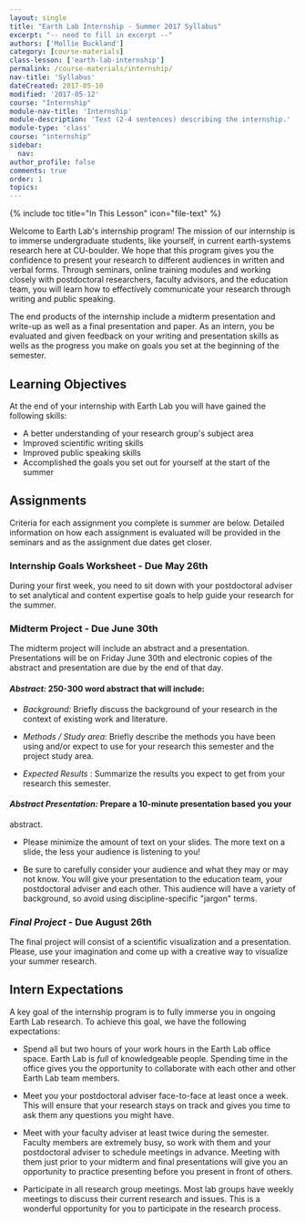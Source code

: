 ```yaml
---
layout: single
title: "Earth Lab Internship - Summer 2017 Syllabus"
excerpt: "-- need to fill in excerpt --"
authors: ['Mollie Buckland']
category: [course-materials]
class-lesson: ['earth-lab-internship']
permalink: /course-materials/internship/
nav-title: 'Syllabus'
dateCreated: 2017-05-10
modified: '2017-05-12'
course: "Internship"
module-nav-title: 'Internship'
module-description: 'Text (2-4 sentences) describing the internship.'
module-type: 'class'
course: "internship"
sidebar:
  nav:
author_profile: false
comments: true
order: 1
topics:
---
```


{% include toc title="In This Lesson" icon="file-text" %}

Welcome to Earth Lab's internship program! The mission of our
internship is to immerse undergraduate students, like yourself, in current
earth-systems research here at CU-boulder. We hope that this program gives you the
confidence to present your research to different audiences in written and verbal
forms. Through seminars, online training modules and working closely with
postdoctoral researchers, faculty advisors, and the education team, you will learn
how to effectively communicate your research through writing and public speaking.

The end products of the internship include a midterm presentation and write-up
as well as a final presentation and paper.  As an intern, you be evaluated and
given feedback on your writing and presentation skills as wells as the progress
you make on goals you set at the beginning of the semester.

<div class='notice--success' markdown="1">

## <i class="fa fa-graduation-cap" aria-hidden="true"></i> Learning Objectives
At the end of your internship with Earth Lab you will have gained the following
skills:

  * A better understanding of your research group's subject area
  * Improved scientific writing skills
  * Improved public speaking skills
  * Accomplished the goals you set out for yourself at the start of the summer

</div>

## Assignments
Criteria for each assignment you complete is summer are below. Detailed
information on how each assignment is evaluated will be provided in the seminars
and as the assignment due dates get closer.

### Internship Goals Worksheet - **Due May 26th**
During your first week, you need to sit down with your postdoctoral adviser to
set analytical and content expertise goals to help guide your research for the
summer.

### Midterm Project - **Due June 30th**
  The midterm project will include an abstract and a presentation. Presentations
will be on Friday June 30th and electronic copies of the abstract and presentation
are due by the end of that day.

#### *Abstract:* 250-300 word abstract that will include:

  * *Background:* Briefly discuss the background of your research in the context
  of existing work and literature.

  * *Methods / Study area:* Briefly describe the methods you have been using
  and/or expect to use for your research this semester and the project study area.

  * *Expected Results :* Summarize the results you expect to get from your
  research this semester.

#### *Abstract Presentation:* Prepare a 10-minute presentation based you your
abstract.

  * Please minimize the amount of text on your slides. The more text on a slide,
  the less your audience is listening to you!

  * Be sure to carefully consider your audience and what they may or may not
  know. You will give your presentation to the education team, your postdoctoral
  adviser and each other. This audience will have a variety of background, so
  avoid using discipline-specific "jargon" terms.

### *Final Project* - **Due August 26th**
  The final project will consist of a scientific visualization and a presentation.
Please, use your imagination and come up with a creative way to visualize your
summer research.

## Intern Expectations
A key goal of the internship program is to fully immerse you in ongoing Earth Lab
research. To achieve this goal, we have the following expectations:

  * Spend all but two hours of your work hours in the Earth Lab office space.
  Earth Lab is *full* of knowledgeable people. Spending time in the office gives
  you the opportunity to collaborate with each other and other Earth Lab team
  members.

  * Meet you your postdoctoral adviser face-to-face at least once a week.
  This will ensure that your research stays on track and gives you time to ask
  them any questions you might have.

  * Meet with your faculty adviser at least twice during the semester. Faculty
  members are extremely busy, so work with them and your postdoctoral adviser to
  schedule meetings in advance. Meeting with them just prior to your midterm and
  final presentations will give you an opportunity to practice presenting before
  you present in front of others.

  * Participate in all research group meetings. Most lab groups have weekly
  meetings to discuss their current research and issues. This is a wonderful
  opportunity for you to participate in the research process.
